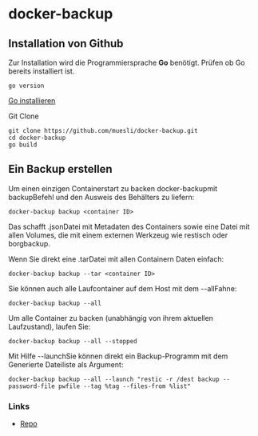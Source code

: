 # docker-backup

## Installation von Github

Zur Installation wird die Programmiersprache **Go** benötigt. Prüfen ob Go bereits installiert ist.

```
go version
```
[Go installieren](https://github.com/guggenbergerME/linux_codes/tree/main/Programme/Go)

Git Clone

```
git clone https://github.com/muesli/docker-backup.git
cd docker-backup
go build
```
## Ein Backup erstellen

Um einen einzigen Containerstart zu backen docker-backupmit backupBefehl und den Ausweis des Behälters zu liefern:
```
docker-backup backup <container ID>
```
Das schafft .jsonDatei mit Metadaten des Containers sowie eine Datei mit allen Volumes, die mit einem externen Werkzeug wie restisch oder borgbackup.

Wenn Sie direkt eine .tarDatei mit allen Containern Daten einfach:
```
docker-backup backup --tar <container ID>
```
Sie können auch alle Laufcontainer auf dem Host mit dem --allFahne:
```
docker-backup backup --all
```
Um alle Container zu backen (unabhängig von ihrem aktuellen Laufzustand), laufen Sie:
```
docker-backup backup --all --stopped
```
Mit Hilfe --launchSie können direkt ein Backup-Programm mit dem Generierte Dateiliste als Argument:
```
docker-backup backup --all --launch "restic -r /dest backup --password-file pwfile --tag %tag --files-from %list"
```



### Links
+ [Repo](https://github.com/muesli/docker-backup)
